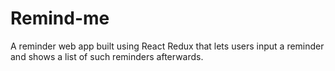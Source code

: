 # Remind-me
A reminder web app built using React Redux that lets users input a reminder and shows a list of such reminders afterwards.
